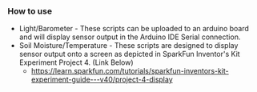 ### How to use

* Light/Barometer - These scripts can be uploaded to an arduino board and will display sensor output in the Arduino IDE Serial connection.
* Soil Moisture/Temperature - These scripts are designed to display sensor output onto a screen as depicted in SparkFun Inventor's Kit Experiment Project 4. (Link Below)
     *  https://learn.sparkfun.com/tutorials/sparkfun-inventors-kit-experiment-guide---v40/project-4-display

